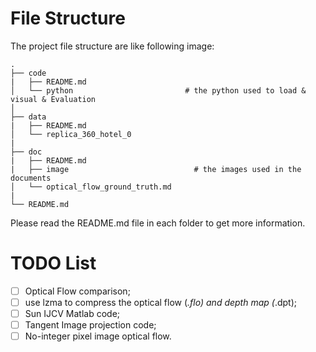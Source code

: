 # File Structure

The project file structure are like following image:

```
.
├── code
|   ├── README.md
│   └── python                         # the python used to load & visual & Evaluation
│
├── data
|   ├── README.md
│   └── replica_360_hotel_0 
|
├── doc
|   ├── README.md
|   ├── image                            # the images used in the documents
│   └── optical_flow_ground_truth.md   
|
└── README.md
```

Please read the README.md file in each folder to get more information.

# TODO List

- [ ] Optical Flow comparison;
- [ ] use lzma to compress the optical flow (*.flo) and depth map (*.dpt);
- [ ] Sun IJCV Matlab code;
- [ ] Tangent Image projection code;
- [ ] No-integer pixel image optical flow.